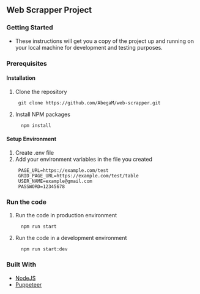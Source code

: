## Web Scrapper Project

### Getting Started

- These instructions will get you a copy of the project up and running on your local machine for development and testing purposes.

### Prerequisites

#### Installation

1.  Clone the repository
    ```
     git clone https://github.com/AbegaM/web-scrapper.git
    ```
2.  Install NPM packages
    ```
      npm install
    ```

#### Setup Environment

1.  Create .env file
2.  Add your environment variables in the file you created
    ```
     PAGE_URL=https://example.com/test 
     GRID_PAGE_URL=https://example.com/test/table
     USER_NAME=example@gmail.com 
     PASSWORD=12345678
    ```

### Run the code

1. Run the code in production environment

   ```
     npm run start
   ```

2. Run the code in a development environment
   ```
     npm run start:dev
   ```

### Built With

- [NodeJS](https://nodejs.org/en/)
- [Puppeteer](https://developers.google.com/web/tools)

